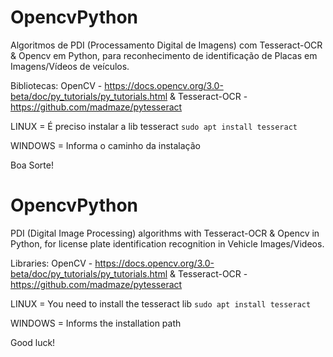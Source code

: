 # OpencvPython

Algoritmos de PDI (Processamento Digital de Imagens) com Tesseract-OCR & Opencv em Python, para reconhecimento de identificação de Placas em Imagens/Vídeos de veículos.

Bibliotecas: OpenCV - https://docs.opencv.org/3.0-beta/doc/py_tutorials/py_tutorials.html
& Tesseract-OCR - https://github.com/madmaze/pytesseract

LINUX = É preciso instalar a lib tesseract 
``sudo apt install tesseract ``

WINDOWS = Informa o caminho da instalação 

Boa Sorte!



# OpencvPython

PDI (Digital Image Processing) algorithms with Tesseract-OCR & Opencv in Python, for license plate identification recognition in Vehicle Images/Videos.

Libraries: OpenCV - https://docs.opencv.org/3.0-beta/doc/py_tutorials/py_tutorials.html
& Tesseract-OCR - https://github.com/madmaze/pytesseract

LINUX = You need to install the tesseract lib
``sudo apt install tesseract ``

WINDOWS = Informs the installation path

Good luck!
